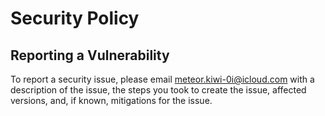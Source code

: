 # Security Policy

## Reporting a Vulnerability

To report a security issue, please email meteor.kiwi-0i@icloud.com with a description of the issue, the steps you took to create the issue, affected versions, and, if known, mitigations for the issue.

